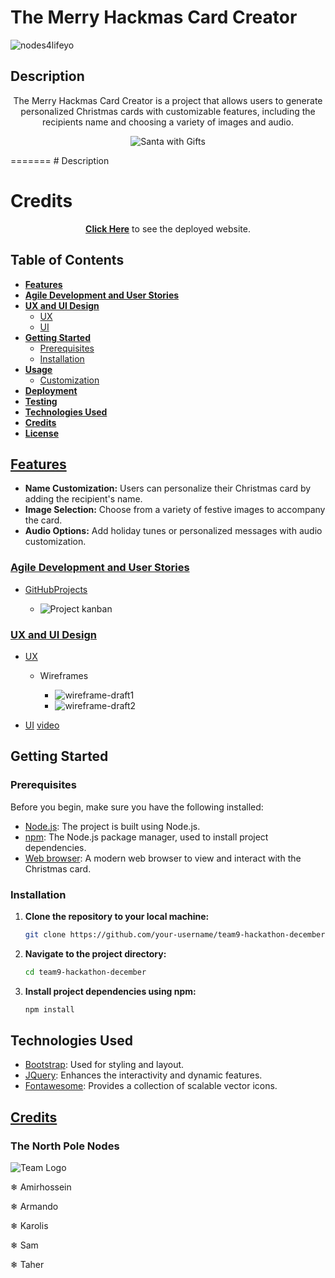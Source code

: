 
# The Merry Hackmas Card Creator

![nodes4lifeyo](assets/images/images-README.md/nodemas.png)

## Description

<p align="center">
  The Merry Hackmas Card Creator is a project that allows users to generate personalized Christmas cards with customizable features, including the recipients name and choosing a variety of images and audio.
</P>

<p align="center">
  <img src="assets/images/images-santa/santa-gifts.jpg" alt="Santa with Gifts">
</p>
=======
# Description

# Credits

<p align="center">
  <strong><a href="https://teman67.github.io/team9-hackathon-december">Click Here</a></strong> to see the deployed website.
</p>

## Table of Contents

- **[Features](#features)**
- **[Agile Development and User Stories](#agile-development-and-user-stories)**
- **[UX and UI Design](#uxui-design)**
  - [UX](#ux)
  - [UI](#ui)
- **[Getting Started](#getting-started)**
  - [Prerequisites](#prerequisites)
  - [Installation](#installation)
- **[Usage](#usage)**
  - [Customization](#customization)
- **[Deployment](#deployment)**
- **[Testing](#testing)**
- **[Technologies Used](#technologies-used)**
- **[Credits](#credits)**
- **[License](#license)**

## [Features](#features)

- **Name Customization:** Users can personalize their Christmas card by adding the recipient's name.
- **Image Selection:** Choose from a variety of festive images to accompany the card.
- **Audio Options:** Add holiday tunes or personalized messages with audio customization.

### [Agile Development and User Stories](#agile-development-and-user-stories)

- [GitHubProjects](https://github.com/users/kpetrauskas92/projects/8)

  - ![Project kanban](assets/images/images-README.md/README.md-project.jpg)

### [UX and UI Design](#uxui-design)

- [UX](#ux)

  - Wireframes

    - ![wireframe-draft1](assets/images/images-README.md/wireframe-draft1.png)
    - ![wireframe-draft2](assets/images/images-README.md/wireframe-draft2.png)

- [UI](#ui)
    [video](/workspace/team9-hackathon-december/assets/images/images-README.md/xmas-hackathon-2023.mp4)

## Getting Started

### Prerequisites

Before you begin, make sure you have the following installed:

- [Node.js](https://nodejs.org/): The project is built using Node.js.
- [npm](https://www.npmjs.com/): The Node.js package manager, used to install project dependencies.
- [Web browser](https://www.google.com/chrome/): A modern web browser to view and interact with the Christmas card.

### Installation

1. **Clone the repository to your local machine:**

    ```bash
    git clone https://github.com/your-username/team9-hackathon-december.git
    ```

2. **Navigate to the project directory:**

    ```bash
    cd team9-hackathon-december
    ```

3. **Install project dependencies using npm:**

    ```bash
    npm install
    ```

## Technologies Used

- [Bootstrap](https://getbootstrap.com/): Used for styling and layout.
- [JQuery](https://jquery.com/): Enhances the interactivity and dynamic features.
- [Fontawesome](https://fontawesome.com/): Provides a collection of scalable vector icons.

## [Credits](#credits)

### The North Pole Nodes

![Team Logo](assets/images/images-README.md/team-nodes.jpg)

&#x2744; Amirhossein

&#x2744; Armando

&#x2744; Karolis

&#x2744; Sam

&#x2744; Taher

